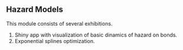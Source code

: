 ## Hazard Models
This module consists of several exhibitions.
  1. Shiny app with visualization of basic dinamics of hazard on bonds.
  2. Exponential splines optimization.
